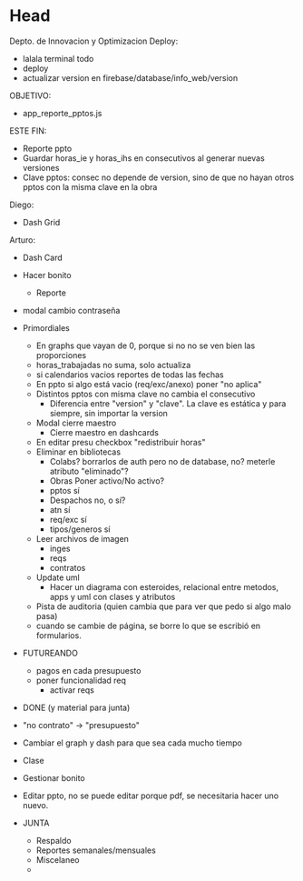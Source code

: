 # Head
Depto. de Innovacion y Optimizacion
Deploy:
 - lalala terminal todo
 - deploy
 - actualizar version en firebase/database/info_web/version

 OBJETIVO:
  - app_reporte_pptos.js
 
 ESTE FIN:
  - Reporte ppto
  - Guardar horas_ie y horas_ihs en consecutivos al generar nuevas versiones
  - Clave pptos: consec no depende de version, sino de que no hayan otros pptos con la misma clave en la obra
 
 Diego:
 - Dash Grid
 
 Arturo:
 - Dash Card
  - Hacer bonito
    - Reporte
  - modal cambio contraseña

- Primordiales
  - En graphs que vayan de 0, porque si no no se ven bien las proporciones
  - horas_trabajadas no suma, solo actualiza
  - si calendarios vacios reportes de todas las fechas
  - En ppto si algo está vacio (req/exc/anexo) poner "no aplica"
  - Distintos pptos con misma clave no cambia el consecutivo
    - Diferencia entre "version" y "clave". La clave es estática y para siempre, sin importar la version
  - Modal cierre maestro
    - Cierre maestro en dashcards
  - En editar presu checkbox "redistribuir horas"
  - Eliminar en bibliotecas
    - Colabs? borrarlos de auth pero no de database, no? meterle atributo "eliminado"?
    - Obras Poner activo/No activo?
    - pptos sí
    - Despachos no, o sí?
    - atn sí
    - req/exc sí
    - tipos/generos sí
  - Leer archivos de imagen
    - inges
    - reqs
    - contratos
  - Update uml
    - Hacer un diagrama con esteroides, relacional entre metodos, apps y uml con clases y atributos
  - Pista de auditoria (quien cambia que para ver que pedo si algo malo pasa)
  - cuando se cambie de página, se borre lo que se escribió en formularios.

- FUTUREANDO
  - pagos en cada presupuesto
  - poner funcionalidad req
    - activar reqs  

- DONE (y material para junta)
 - "no contrato" -> "presupuesto"
 - Cambiar el graph y dash para que sea cada mucho tiempo
 - Clase
 - Gestionar bonito
 
 - Editar ppto, no se puede editar porque pdf, se necesitaria hacer uno nuevo.

- JUNTA
  - Respaldo
  - Reportes semanales/mensuales
  - Miscelaneo
  - 
